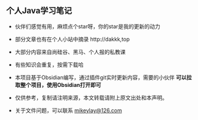 ## 个人Java学习笔记

- 伙伴们感觉有用，麻烦点个star呀，你的star是我的更新的动力

- 部分文章也有在个人小站中摘录 http://dakkk,top

- 大部分内容来自尚硅谷、黑马、个人报的私教课

- 有些知识会重复，按需下载哈

- 本项目基于Obsidian编写，通过插件git实时更新内容，需要的小伙伴 **可以拉取整个项目，使用Obsidian打开即可** 

- 仅供参考，复制请注明来源，本文转载请附上原文出处和本声明。

- 关于文件问题，可以联系 mikeylay@126.com

